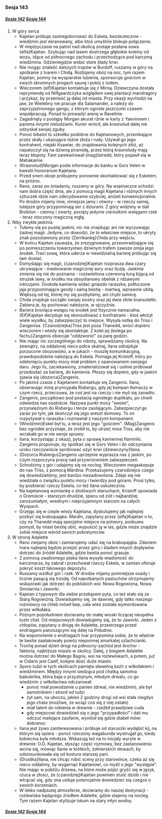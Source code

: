 ### Sesja 143
##### [Sesja 142](#sesja-142) [Sesja 144](#sesja-144)
1. W góry serca
    - Kajetan próbuje zastregoborować do Eskela, bezskutecznie - wiedźmin jest ekranowany, albo ktoś umyślnie blokuje połączenie.
    - W międzyczasie na patrol nad okolicą zostaje posłana sowa {elfa}Kajetan. Szybując nad lasem dostrzega głębokie koleiny od wozu, idące od północnego zachodu i przechodzące pod karczmą wiedźmina. Gdzieniegdzie widać stare ślady krwi.
    - Nie mogąc znaleźć dalszych tropów w Burdoff, ruszamy w góry na spotkanie z Ivarem i Chidą. Rozbijamy obóz na noc, tym razem Kajetan, pomny na wyspiarskie lubienia, sponsoruje gościom w swych skromnych progach saunę i pokój z lodem.
    - Wieczorem {elf}Kajetan kontaktuje się z Mirną. Dziewczyna dostała reprymendę od Nilfgaardczyka względem swej plantacji mandragory i przykaz, by przenieść ją dalej od miasta. Przy okazji wychodzi na jaw, że Wielebny nie pracuje dla Salamander, a należy do zaprzyjaźnionego gangu, z którym ogniste jaszczurki czasem współpracują. Ponad to prowadzi arenę w Ravelinie.
    - Zagadnięty o postępy Morgan akurat rżnie w karty z Yaevinnem i paroma innymi nieludziami. Kurier wrócił, ale krasnolud dalej nie odzyskał swojej zguby.
    - Ponoć bibelot to szkiełko podobne do Kajetanowych, przenikające przez skały i ukazujące różne złoża i rudy. Używał go jego kontrahent, niejaki Ksawier, do znajdowania kolejnych złóż, aż napatoczył się na dziwną piramidę, przez którą krasnoludy mają teraz kłopoty. Fant zarekwirował {mag}Istredd, który pojawił się w Mahakamie.
    - {Krasnolud}Morgan pośle informacje do banku w Gors Velen w kwestii honorarium Kajetana.
    - Przed snem oboje próbujemy ponownie skontaktować się z Eskelem, na próżno.
    - Rano, zaraz po śniadaniu, ruszamy w góry. Na wspinaczce schodzi nam dobra część dnia, ale z pomocą magii Kajetana i różnych innych sztuczek idzie nam zdecydowanie szybciej, aniżeli konwencjonalnie. Po drodze mijamy inne, mniejsze jamy i otwory - w rzeczy samej, tutejsze góry przypominają ser z dziurami. Z góry widzimy w dali Brokilon - ciemny i zwarty, pocięty jedynie cieniutkimi wstęgami rzek - teraz otoczony magiczną mgłą.
2. Niby zwykła jaskinia
    - Tułamy się po pustej jaskini, nic nie znajdując ani nie wyczuwając żadnej magii. Jedyne, co dowodzi, że to właściwe miejsce, to ukryty znak pozostawiony przez {Zerrikankę}Chida przy wejściu.
    - W końcu Kajetan zauważa, że zrezygnowane, przesmradzające się po pomieszczeniu towarzystwo dziwnym trafem zawsze omija jego środek. Traci sowę, która uderza w niewidzialną barierę próbując się tam dostać.
    - Domyślając się magii, {czarodziej}Kajetan rozprasza dwa czary ukrywające - maskowanie magicznej aury oraz iluzję. Jaskinia zmienia się nie do poznania - rozświetlona czerwoną łuną bijącą od strużek lawy, w środku ma obsydianowy obelisk z rdzawymi inkluzjami. Dookoła kamienia widać gniazdo raraszka, potłuczone jaja przypominające geody i samą bestię - martwą, wprawnie ubitą. Większą od tej, której my się pozbyliśmy, ani chybi samicę. 
    - Chida znajduje szczątki swojej siostry oraz jej dwie złote bransoletki. Zabiera je, by pochować należycie, w ojczyźnie.
    - Bariera broniąca wstępu na środek jest fizycznie namacalna. {Elf}Kajetan decyduje się skonsultować z konfratrami - ktoś włożył wiele wysiłku, by zabezpieczyć to miejsce. Wysyła notkę do Triss i Zangenisa. {Czarodziejka}Triss jest poza Thanedd, wróci dopiero wieczorem i wtedy się skontaktuje. Z kolei jej {kolega po fachu}Zangenis obiecuje "oddzwonić" za parę godzin.
    - Nie mając nic szczególnego do roboty, sprawdzamy okolicę. Na zewnątrz, na oddalonej nieco półce skalnej, Ilana odnajduje porzucone obozowisko, a w jukach - muszlę komunikacyjną, prawdopodobnie należącą do Eskela. Pomaga jej Kristoff, który po odsłonięciu punktu mocy miał problem z opanowaniem swojego daru. Jego lis, zaciekawiony, zmaterializował się i usilnie próbował przedostać za barierę, do kamienia. Płoszy się dopiero, gdy w jaskini zjawia się {dozorca}Zangenis.
    - Po jakimś czasie z Kajetanem kontaktuje się Zangenis. Ilana, obserwując minę pryncypała Risbergu, gdy jej kompan tłumaczy w czym rzecz, przeczuwa, że coś jest na rzeczy i nie myli się zanadto.
    - Zangenis, początkowo pod postacią ognistego duplikatu, po chwili odwiedza nas osobiście. Nazywa punkt mocy "swoim", przynależnym do Risbergu i tenże zasilającym. Zabezpieczył go zaraz po tym, jak skończył się jego areszt domowy. To on rozpytywał o raraszka i rozmawiał z naszymi kompanami.
    - {Wiedźmin}Eskel był tu, a teraz jest jego "gościem". {Mag}Zangenis bez ogródek przyznaje, że zrobił to, by utrzeć nosa Triss, aby nie wciskała go w nie swoje sprawy.
    - Ilana, korzystając z okazji, pyta o sprawę kamiennej flaminiki. Zangenis proponuje, by spotkać się w Gors Velen i do odczyniania uroku rzeczywiście spróbować użyć krwi {dziewczyny}Ilana.
    - {Dozorca Risbergu}Zangenis uprzejmie wyprasza nas z jaskini, po czym rozpoczyna pracę nad przywróceniem zabezpieczeń.
    - Schodzimy z gór i udajemy się na nocleg. Wieczorem megaskopuje do nas Triss, z pomocą Mardina. Przekazujemy czarodziejce czego się dowiedzieliśmy, jest bardzo niezadowolona. Zdaje się nie wiedziała o związku punktu mocy i twierdzy pod górami. Prosi tylko, by pozbierać rzeczy Eskela, co też Ilana uskutecznia.
    - Na kajetanową wzmiankę o złośliwych staruchach, Kristoff opowiada o Gremiście - starszym druidzie, specu od ziół i najbardziej zarozumiałym, wrednym i nieprzyjemnym starcem na całych Wyspach.
    - Grzejąc się w cieple wieży Kajetana, dyskutujemy jak najlepiej pozbyć się krabopająka. Mardin, zapytany przez {elfa}Kajetan o to, czy na Thanedd mają specjalne miejsce na potwory, podsuwa pomysł, by miast bestię ubić, wypuścić ją w las, gdzie może znajdzie sobie miejsce wśród swoich pobratymców.
3. W stronę Adalette
    - Rano zwijamy obóz i zamiarujemy udać się na krabopająka. Zdaniem Ivara najlepiej będzie przejść przez góry i śladem innych dopływów dotrzeć do źródeł Adalette, gdzie bestia ponoć grasuje.
    - Z pomocą zwabionego ptaka Ilana wysyła wiadomość do karczmarza, by zabrał i przechował rzeczy Eskela, w zamian oferuje pokryć koszt takowego depozytu.
    - Ruszamy wzdłuż gór i rzek. W drodze mijamy pomniejsze osady i licznie pasącą się trzodę. Od napotkanych pastuchów otrzymujemy wskazówki jak dotrzeć do pobliskich wsi: Nowa Rogowizna, Nowa Smolarnia i Jaworki.
    - Kajetan z typowym dla siebie przekąsem pyta, co też stało się ze Starą Rogowizną. Dowiadujemy się, że dawniej, gdy tatko naszego rozmówcy na chleb mówił bep, cała wieś została wymordowana przez wilkołaka.
    - Późnym popołudniem docieramy do małej wioski liczącej niespełna tuzin chat. Od miejscowych dowiadujemy się, że to Jaworki. Jeden z chłopów, zapytany o drogę do Adalette, przestrzega przed endriagami panoszącymi się dalej na Południe.
    - Na wspomnienie o endriagach Ivar przypomina sobie, że to właśnie te bestie zaatakowały powóz niepomnej smarkatej szlachcianki.
    - Trochę ponad dzień drogi na północny-zachód jest Anchor - faktoria, najbliższe miasto w okolicy. Dalej, z biegiem Adalette można dotrzeć do Małego Bagna, wsi na rozlewiskach, a potem, już w Cidaris jest Caelf, kolejne dość duże miasto.
    - Sporo ludzi w tych okolicach pamięta sławetną kaźń z wilkołakiem i wiedźminem. Między innymi siedząca pod chatką samotna babuleńka, która baja o przystojnym, młodym drwalu, co go wiedźmin z wilkołactwa odczarował:
        - ponoć miał powodzenie u panien (drwal, nie wiedźmin), ale był samotnikiem i stronił od ludzi
        - żył sam, na uboczu, jakieś 2 godziny drogi od wsi stała niegdyś jego chata (możliwe, że wciąż coś się z niej ostało)
        - miał talent do robienia w drewnie - rzeźbił prawdziwe cuda
        - gdy miejscowi dowiedzieli się o jego "przypadłości" i dali mu odczuć malejące zaufanie, wyniósł się gdzie diabeł mówi dobranoc
    - Ilana jest żywo zainteresowana i próbuje od staruszki wydębić kij, na którym się opiera - ponoć rzeczony wagabunda wystrugał go, kiedy kobiecina była młodsza. Wskazują też na to inicjały wyryte w drewnie: O.D. Kajetan, słysząc część rozmowy, bez zastanowienia wcina się, mówiąc Ilanie w krótkich, żołnierskich słowach, by odstosunkowała się od kostura starszej pani.
    - {Druidka}Ilana, nie chcąc robić sceny przy starowince, czeka aż się nieco oddalimy, by wygarnąć Kajetanowi, co myśli o jego "występie". Nie mając w pobliżu drzewa, na które może pójść gryźć się w język, rzuca w złości, że {czarodziej}Kajetan powinien stulić dziób i nie wtrącać się, gdy ona usiłuje potencjalnie dowiedzieć się czegoś o swoich korzeniach.
    - W lekko nadpsutej atmosferze, docieramy do naszej destynacji - rozlewiska będącego źródłem Adalette, gdzie stajemy na nocleg. Tym razem Kajetan stylizuje lokum na stary młyn wodny.

##### [Sesja 142](#sesja-142) [Sesja 144](#sesja-144)